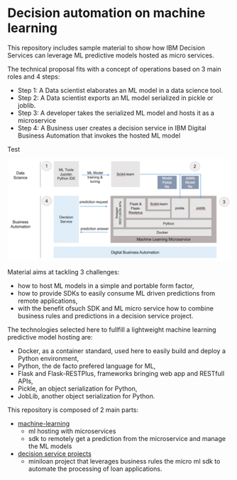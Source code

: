 # Decision automation on machine learning

This repository includes sample material to show how IBM Decision Services can leverage ML predictive models hosted as micro services.

The technical proposal fits with a concept of operations based on 3 main roles and 4 steps:
 - Step 1: A Data scientist elaborates an ML model in a data science tool.
 - Step 2: A Data scientist exports an ML model serialized in pickle or joblib.
 - Step 3: A developer takes the serialized ML model and hosts it as a microservice
 - Step 4: A Business user creates a decision service in IBM Digital Business Automation that invokes the hosted ML model
 
 Test
 
 ![Flow](docs/images/ml-microservice-coo.png "ML microservice stack")

Material aims at tackling 3 challenges:
- how to host ML models in a simple and portable form factor,
- how to provide SDKs to easily consume ML driven predictions from remote applications,
- with the benefit ofsuch SDK and ML micro service how to combine business rules and predictions in a decision service project.

The technologies selected here to fullfill a lightweight machine learning predictive model hosting are:
- Docker, as a container standard, used here to easily build and deploy a Python environment,
- Python, the de facto prefered language for ML,
- Flask and Flask-RESTPlus, frameworks bringing web app and RESTfull APIs,
- Pickle, an object serialization for Python,
- JobLib, another object serialization for Python.

This repository is composed of 2 main parts:
- [machine-learning](machine-learning/README.md)
   - ml hosting with microservices
   - sdk to remotely get a prediction from the microservice and manage the ML models
- [decision service projects](decision-service-projects/README.md)
   - miniloan project that leverages business rules the micro ml sdk to automate the processing of loan applications.
